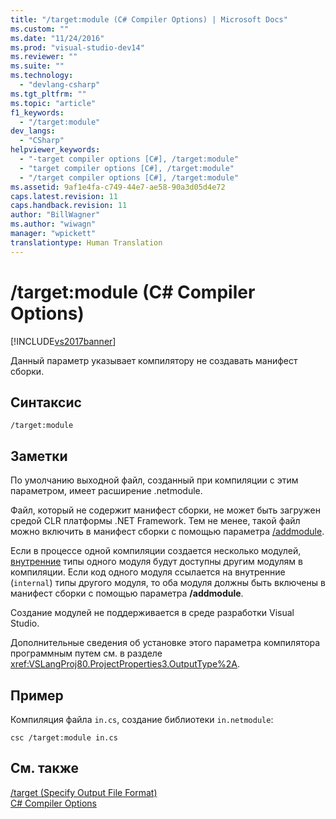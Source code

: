 ```yaml
---
title: "/target:module (C# Compiler Options) | Microsoft Docs"
ms.custom: ""
ms.date: "11/24/2016"
ms.prod: "visual-studio-dev14"
ms.reviewer: ""
ms.suite: ""
ms.technology: 
  - "devlang-csharp"
ms.tgt_pltfrm: ""
ms.topic: "article"
f1_keywords: 
  - "/target:module"
dev_langs: 
  - "CSharp"
helpviewer_keywords: 
  - "-target compiler options [C#], /target:module"
  - "target compiler options [C#], /target:module"
  - "/target compiler options [C#], /target:module"
ms.assetid: 9af1e4fa-c749-44e7-ae58-90a3d05d4e72
caps.latest.revision: 11
caps.handback.revision: 11
author: "BillWagner"
ms.author: "wiwagn"
manager: "wpickett"
translationtype: Human Translation
---
```

# /target:module (C# Compiler Options)
[!INCLUDE[vs2017banner](../../../csharp/includes/vs2017banner.md)]

Данный параметр указывает компилятору не создавать манифест сборки.  
  
## Синтаксис  
  
```  
/target:module  
```  
  
## Заметки  
 По умолчанию выходной файл, созданный при компиляции с этим параметром, имеет расширение .netmodule.  
  
 Файл, который не содержит манифест сборки, не может быть загружен средой CLR платформы .NET Framework.  Тем не менее, такой файл можно включить в манифест сборки с помощью параметра [\/addmodule](../../../csharp/language-reference/compiler-options/addmodule-compiler-option.md).  
  
 Если в процессе одной компиляции создается несколько модулей, [внутренние](../../../csharp/language-reference/keywords/internal.md) типы одного модуля будут доступны другим модулям в компиляции.  Если код одного модуля ссылается на внутренние \(`internal`\) типы другого модуля, то оба модуля должны быть включены в манифест сборки с помощью параметра **\/addmodule**.  
  
 Создание модулей не поддерживается в среде разработки Visual Studio.  
  
 Дополнительные сведения об установке этого параметра компилятора программным путем см. в разделе <xref:VSLangProj80.ProjectProperties3.OutputType%2A>.  
  
## Пример  
 Компиляция файла `in.cs`, создание библиотеки `in.netmodule`:  
  
```  
csc /target:module in.cs  
```  
  
## См. также  
 [\/target \(Specify Output File Format\)](../../../csharp/language-reference/compiler-options/target-compiler-option.md)   
 [C\# Compiler Options](../../../csharp/language-reference/compiler-options/index.md)